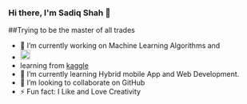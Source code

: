 ### Hi there, I'm Sadiq Shah 👋
##Trying to be the master of all trades
- 🔭 I’m currently working on Machine Learning Algorithms and 
- <img src="https://camo.githubusercontent.com/6d9a58cf7878873f9c4e200238b72e0268ed56084cbdf1b2195bb6c06d653346/68747470733a2f2f63646e332e69636f6e66696e6465722e636f6d2f646174612f69636f6e732f6c6f676f732d616e642d6272616e64732d61646f62652f3531322f3138395f4b6167676c652d3531322e706e67" width=20 height=20>
- learning from <a href="https://www.kaggle.com/sadiqshah">kaggle</a> 
- 🌱 I’m currently learning Hybrid mobile App and Web Development.
- 👯 I’m looking to collaborate on GitHub
- ⚡ Fun fact: I Like and Love Creativity

